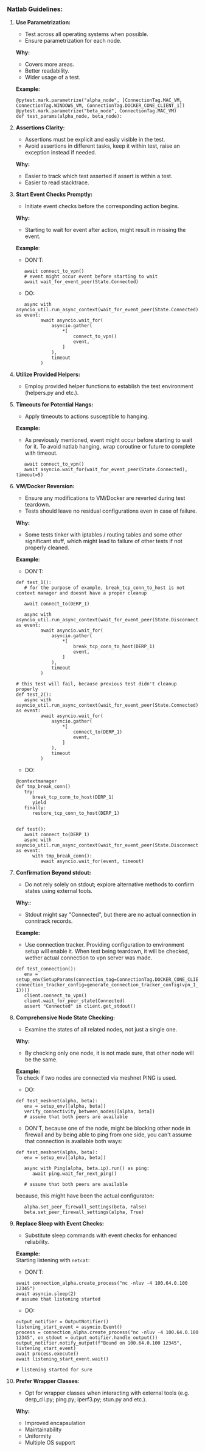 ### Natlab Guidelines:

1. **Use Parametrization:**
   - Test across all operating systems when possible.
   - Ensure parametrization for each node.

   **Why:**
   - Covers more areas.
   - Better readability.
   - Wider usage of a test.

   **Example:**
   ```
   @pytest.mark.parametrize("alpha_node", [ConnectionTag.MAC_VM, ConnectionTag.WINDOWS_VM, ConnectionTag.DOCKER_CONE_CLIENT_1])
   @pytest.mark.parametrize("beta_node", ConnectionTag.MAC_VM)
   def test_params(alpha_node, beta_node):
   ```

2. **Assertions Clarity:**
   - Assertions must be explicit and easily visible in the test.
   - Avoid assertions in different tasks, keep it within test, raise an exception instead if needed.

   **Why:**
   - Easier to track which test asserted if assert is within a test.
   - Easier to read stacktrace.

3. **Start Event Checks Promptly:**
   - Initiate event checks before the corresponding action begins.

   **Why:**
   - Starting to wait for event after action, might result in missing the event.

   **Example**:
   - DON'T:
   ```
      await connect_to_vpn()
      # event might occur event before starting to wait
      await wait_for_event_peer(State.Connected)
   ```
   - DO:
   ```
      async with asyncio_util.run_async_context(wait_for_event_peer(State.Connected)) as event:
            await asyncio.wait_for(
                asyncio.gather(
                    *[
                        connect_to_vpn()
                        event,
                    ]
                ),
                timeout
            )
   ```

4. **Utilize Provided Helpers:**
   - Employ provided helper functions to establish the test environment (helpers.py and etc.).

5. **Timeouts for Potential Hangs:**
   - Apply timeouts to actions susceptible to hanging.

   **Example:**
   - As previously mentioned, event might occur before starting to wait for it. To avoid natlab hanging, wrap coroutine or future to complete with timeout.
   ```
      await connect_to_vpn()
      await asyncio.wait_for(wait_for_event_peer(State.Connected), timeout=5)
   ```

6. **VM/Docker Reversion:**
   - Ensure any modifications to VM/Docker are reverted during test teardown.
   - Tests should leave no residual configurations even in case of failure.

   **Why:**
   - Some tests tinker with iptables / routing tables and some other significant stuff, which might lead to failure of other tests if not properly cleaned.

   **Example**:
   - DON'T:
   ```
   def test_1():
      # for the purpose of example, break_tcp_conn_to_host is not context manager and doesnt have a proper cleanup

      await connect_to(DERP_1)

      async with asyncio_util.run_async_context(wait_for_event_peer(State.Disconnected)) as event:
            await asyncio.wait_for(
                asyncio.gather(
                    *[
                        break_tcp_conn_to_host(DERP_1)
                        event,
                    ]
                ),
                timeout
            )

   # this test will fail, because previous test didn't cleanup properly
   def test_2():
      async with asyncio_util.run_async_context(wait_for_event_peer(State.Connected)) as event:
            await asyncio.wait_for(
                asyncio.gather(
                    *[
                        connect_to(DERP_1)
                        event,
                    ]
                ),
                timeout
            )
   ```

   - DO:
   ```
   @contextmanager
   def tmp_break_conn()
      try:
         break_tcp_conn_to_host(DERP_1)
         yield
      finally:
         restore_tcp_conn_to_host(DERP_1)


   def test():
      await connect_to(DERP_1)
      async with asyncio_util.run_async_context(wait_for_event_peer(State.Disconnected)) as event:
         with tmp_break_conn():
            await asyncio.wait_for(event, timeout)
   ```

7. **Confirmation Beyond stdout:**
   - Do not rely solely on stdout; explore alternative methods to confirm states using external tools.

   **Why:**:
   - Stdout might say "Connected", but there are no actual connection in conntrack records.

   **Example:**
   - Use connection tracker. Providing configuration to environment setup will enable it. When test being teardown, it will be checked, wether actual connection to vpn server was made.
   ```
   def test_connection():
      env = setup_env(SetupParams(connection_tag=ConnectionTag.DOCKER_CONE_CLIENT_1, connection_tracker_config=generate_connection_tracker_config(vpn_1_limits=ConnectionLimits(1, 1))))
      client.connect_to_vpn()
      client.wait_for_peer_state(Connected)
      assert "Connected" in client.get_stdout()
   ```

8. **Comprehensive Node State Checking:**
   - Examine the states of all related nodes, not just a single one.

   **Why:**
   - By checking only one node, it is not made sure, that other node will be the same.

   **Example:**  
   To check if two nodes are connected via meshnet PING is used.
   - DO:
   ```
   def test_meshnet(alpha, beta):
      env = setup_env([alpha, beta])
      verify_connectivity_between_nodes([alpha, beta])
      # assume that both peers are available
   ```
   - DON'T, because one of the node, might be blocking other node in firewall and by being able to ping from one side, you can't assume that connection is available both ways:
   ```
   def test_meshnet(alpha, beta):
      env = setup_env([alpha, beta])

      async with Ping(alpha, beta.ip).run() as ping:
         await ping.wait_for_next_ping()

      # assume that both peers are available
   ```
   because, this might have been the actual configuraton:
   ```
      alpha.set_peer_firewall_settings(beta, False)
      beta.set_peer_firewall_settings(alpha, True)
   ```

9. **Replace Sleep with Event Checks:**
   - Substitute sleep commands with event checks for enhanced reliability.

   **Example:**  
   Starting listening with `netcat`:
   - DON'T:
   ```
   await connection_alpha.create_process("nc -nluv -4 100.64.0.100 12345")
   await asyncio.sleep(2)
   # assume that listening started
   ```

   - DO:
   ```
   output_notifier = OutputNotifier()
   listening_start_event = asyncio.Event()
   process = connection_alpha.create_process("nc -nluv -4 100.64.0.100 12345", on_stdout = output_notifier.handle_output())
   output_notifier.notify_output(f"Bound on 100.64.0.100 12345", listening_start_event)
   await process.execute()
   await listening_start_event.wait()

   # listening started for sure
   ```

10. **Prefer Wrapper Classes:**
    - Opt for wrapper classes when interacting with external tools (e.g. derp_cli.py; ping.py; iperf3.py; stun.py and etc.).

    **Why:**
    - Improved encapsulation
    - Maintainability
    - Uniformity
    - Multiple OS support

